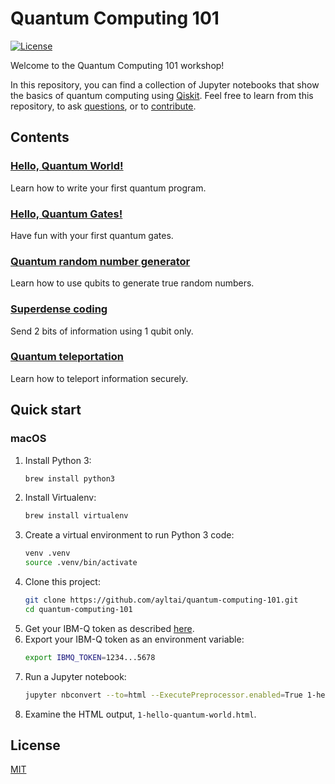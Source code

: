 # Quantum Computing 101

[![License](https://img.shields.io/github/license/ayltai/quantum-computing-101.svg?style=flat)](https://github.com/ayltai/quantum-computing-101/blob/master/LICENSE)

Welcome to the Quantum Computing 101 workshop!

In this repository, you can find a collection of Jupyter notebooks that show the basics of quantum computing using [Qiskit](https://www.qiskit.org). Feel free to learn from this repository, to ask [questions](https://github.com/ayltai/quantum-computing-101/issues), or to [contribute](https://github.com/ayltai/quantum-computing-101/pulls).

## Contents

### [Hello, Quantum World!](https://github.com/ayltai/quantum-computing-101/blob/master/1-hello-quantum-world.ipynb)
Learn how to write your first quantum program.

### [Hello, Quantum Gates!](https://github.com/ayltai/quantum-computing-101/blob/master/2-hello-quantum-gates.ipynb)
Have fun with your first quantum gates.

### [Quantum random number generator](https://github.com/ayltai/quantum-computing-101/blob/master/3-quantum-random-number-generator.ipynb)
Learn how to use qubits to generate true random numbers.

### [Superdense coding](https://github.com/ayltai/quantum-computing-101/blob/master/4-superdense-coding.ipynb)
Send 2 bits of information using 1 qubit only.

### [Quantum teleportation](https://github.com/ayltai/quantum-computing-101/blob/master/5-quantum-teleportation.ipynb)
Learn how to teleport information securely.

## Quick start

### macOS
1. Install Python 3:
   ```sh
   brew install python3
   ```
2. Install Virtualenv:
   ```sh
   brew install virtualenv
   ```
3. Create a virtual environment to run Python 3 code:
   ```sh
   venv .venv
   source .venv/bin/activate
   ```
4. Clone this project:
   ```sh
   git clone https://github.com/ayltai/quantum-computing-101.git
   cd quantum-computing-101
   ```
5. Get your IBM-Q token as described [here](https://qiskit.org/documentation/install.html).
6. Export your IBM-Q token as an environment variable:
   ```sh
   export IBMQ_TOKEN=1234...5678
   ```
7. Run a Jupyter notebook:
   ```sh
   jupyter nbconvert --to=html --ExecutePreprocessor.enabled=True 1-hello-quantum-world.ipynb
   ```
8. Examine the HTML output, `1-hello-quantum-world.html`.

## License
[MIT](https://github.com/ayltai/quantum-computing-101/blob/master/LICENSE)
